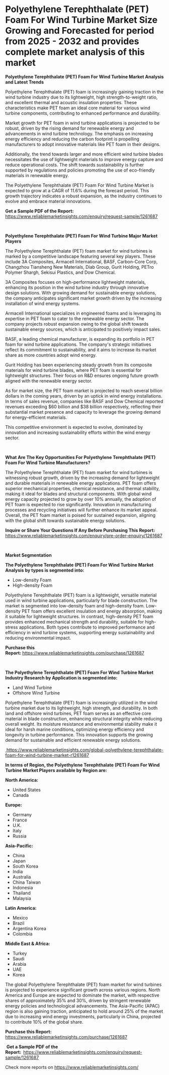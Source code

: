 <p><h1>Polyethylene Terephthalate (PET) Foam For Wind Turbine Market Size Growing and Forecasted for period from 2025 - 2032 and provides complete market analysis of this market</h1></p><p><strong>Polyethylene Terephthalate (PET) Foam For Wind Turbine Market Analysis and Latest Trends</strong></p>
<p><p>Polyethylene Terephthalate (PET) foam is increasingly gaining traction in the wind turbine industry due to its lightweight, high strength-to-weight ratio, and excellent thermal and acoustic insulation properties. These characteristics make PET foam an ideal core material for various wind turbine components, contributing to enhanced performance and durability.</p><p>Market growth for PET foam in wind turbine applications is projected to be robust, driven by the rising demand for renewable energy and advancements in wind turbine technology. The emphasis on increasing energy efficiency and reducing the carbon footprint is propelling manufacturers to adopt innovative materials like PET foam in their designs. </p><p>Additionally, the trend towards larger and more efficient wind turbine blades necessitates the use of lightweight materials to improve energy capture and reduce operational costs. The shift towards sustainability is further supported by regulations and policies promoting the use of eco-friendly materials in renewable energy.</p><p>The Polyethylene Terephthalate (PET) Foam For Wind Turbine Market is expected to grow at a CAGR of 11.6% during the forecast period. This growth trajectory indicates a robust expansion, as the industry continues to evolve and embrace material innovations.</p></p>
<p><strong>Get a Sample PDF of the Report:&nbsp;</strong> <a href="https://www.reliablemarketinsights.com/enquiry/request-sample/1261687?utm_campaign=1894&utm_medium=2&utm_source=Github&utm_content=ia&utm_term=02022025&utm_id=polyethylene-terephthalate-pet-foam-for-wind-turbine">https://www.reliablemarketinsights.com/enquiry/request-sample/1261687</a></p>
<p>&nbsp;</p>
<p><strong>Polyethylene Terephthalate (PET) Foam For Wind Turbine Major Market Players</strong></p>
<p><p>The Polyethylene Terephthalate (PET) foam market for wind turbines is marked by a competitive landscape featuring several key players. These include 3A Composites, Armacell International, BASF, Carbon-Core Corp, Changzhou Tiansheng New Materials, Diab Group, Gurit Holding, PETro Polymer Shargh, Sekisui Plastics, and Dow Chemical. </p><p>3A Composites focuses on high-performance lightweight materials, enhancing its position in the wind turbine industry through innovative design solutions. With growing demand for sustainable energy solutions, the company anticipates significant market growth driven by the increasing installation of wind energy systems.</p><p>Armacell International specializes in engineered foams and is leveraging its expertise in PET foam to cater to the renewable energy sector. The company projects robust expansion owing to the global shift towards sustainable energy sources, which is anticipated to positively impact sales.</p><p>BASF, a leading chemical manufacturer, is expanding its portfolio in PET foam for wind turbine applications. The company's strategic initiatives reflect its commitment to sustainability, and it aims to increase its market share as more countries adopt wind energy.</p><p>Gurit Holding has been experiencing steady growth from its composite materials for wind turbine blades, where PET foam is essential for lightweight structures. Their focus on R&D ensures ongoing future growth aligned with the renewable energy sector.</p><p>As for market size, the PET foam market is projected to reach several billion dollars in the coming years, driven by an uptick in wind energy installations. In terms of sales revenue, companies like BASF and Dow Chemical reported revenues exceeding $60 billion and $38 billion respectively, reflecting their substantial market presence and capacity to leverage the growing demand for energy-efficient materials. </p><p>This competitive environment is expected to evolve, dominated by innovation and increasing sustainability efforts within the wind energy sector.</p></p>
<p>&nbsp;</p>
<p><strong>What Are The Key Opportunities For Polyethylene Terephthalate (PET) Foam For Wind Turbine Manufacturers?</strong></p>
<p><p>The Polyethylene Terephthalate (PET) foam market for wind turbines is witnessing robust growth, driven by the increasing demand for lightweight and durable materials in renewable energy applications. PET foam offers superior mechanical properties, chemical resistance, and thermal stability, making it ideal for blades and structural components. With global wind energy capacity projected to grow by over 10% annually, the adoption of PET foam is expected to rise significantly. Innovation in manufacturing processes and recycling initiatives will further enhance its market appeal. Overall, the PET foam market is poised for sustained expansion, aligning with the global shift towards sustainable energy solutions.</p></p>
<p><strong>Inquire or Share Your Questions If Any Before Purchasing This Report:</strong> <a href="https://www.reliablemarketinsights.com/enquiry/pre-order-enquiry/1261687?utm_campaign=1894&utm_medium=2&utm_source=Github&utm_content=ia&utm_term=02022025&utm_id=polyethylene-terephthalate-pet-foam-for-wind-turbine">https://www.reliablemarketinsights.com/enquiry/pre-order-enquiry/1261687</a></p>
<p>&nbsp;</p>
<p><strong>Market Segmentation</strong></p>
<p><strong>The Polyethylene Terephthalate (PET) Foam For Wind Turbine Market Analysis by types is segmented into:</strong></p>
<p><ul><li>Low-density Foam</li><li>High-density Foam</li></ul></p>
<p><p>Polyethylene Terephthalate (PET) foam is a lightweight, versatile material used in wind turbine applications, particularly for blade construction. The market is segmented into low-density foam and high-density foam. Low-density PET foam offers excellent insulation and energy absorption, making it suitable for lightweight structures. In contrast, high-density PET foam provides enhanced mechanical strength and durability, suitable for high-stress applications. Both types contribute to improved performance and efficiency in wind turbine systems, supporting energy sustainability and reducing environmental impact.</p></p>
<p><strong>Purchase this Report:&nbsp;</strong><a href="https://www.reliablemarketinsights.com/purchase/1261687?utm_campaign=1894&utm_medium=2&utm_source=Github&utm_content=ia&utm_term=02022025&utm_id=polyethylene-terephthalate-pet-foam-for-wind-turbine">https://www.reliablemarketinsights.com/purchase/1261687</a></p>
<p>&nbsp;</p>
<p><strong>The Polyethylene Terephthalate (PET) Foam For Wind Turbine Market Industry Research by Application is segmented into:</strong></p>
<p><ul><li>Land Wind Turbine</li><li>Offshore Wind Turbine</li></ul></p>
<p><p>Polyethylene Terephthalate (PET) foam is increasingly utilized in the wind turbine market due to its lightweight, high strength, and durability. In both land and offshore wind turbines, PET foam serves as an effective core material in blade construction, enhancing structural integrity while reducing overall weight. Its moisture resistance and environmental stability make it ideal for harsh marine conditions, optimizing energy efficiency and longevity in turbine performance. This innovation supports the growing demand for sustainable and efficient renewable energy solutions.</p></p>
<p><a href="https://www.reliablemarketinsights.com/global-polyethylene-terephthalate-foam-for-wind-turbine-market-r1261687?utm_campaign=1894&utm_medium=2&utm_source=Github&utm_content=ia&utm_term=02022025&utm_id=polyethylene-terephthalate-pet-foam-for-wind-turbine">&nbsp;https://www.reliablemarketinsights.com/global-polyethylene-terephthalate-foam-for-wind-turbine-market-r1261687</a></p>
<p><strong>In terms of Region, the Polyethylene Terephthalate (PET) Foam For Wind Turbine Market Players available by Region are:</strong></p>
<p>
    <p> <strong> North America: </strong>
        <ul>
            <li>United States</li>
            <li>Canada</li>
        </ul>
        </p> 
    <p> <strong> Europe: </strong>
        <ul>
            <li>Germany</li>
            <li>France</li>
            <li>U.K.</li>
            <li>Italy</li>
            <li>Russia</li>
        </ul>
        </p> 
    <p> <strong> Asia-Pacific: </strong>
        <ul>
            <li>China</li>
            <li>Japan</li>
            <li>South Korea</li>
            <li>India</li>
            <li>Australia</li>
            <li>China Taiwan</li>
            <li>Indonesia</li>
            <li>Thailand</li>
            <li>Malaysia</li>
        </ul>
        </p> 
    <p> <strong> Latin America: </strong>
        <ul>
            <li>Mexico</li>
            <li>Brazil</li>
            <li>Argentina Korea</li>
            <li>Colombia</li>
        </ul>
        </p> 
    <p> <strong> Middle East & Africa: </strong>
        <ul>
            <li>Turkey</li>
            <li>Saudi</li>
            <li>Arabia</li>
            <li>UAE</li>
            <li>Korea</li>
        </ul>
    </p>
    </p>
<p><p>The global Polyethylene Terephthalate (PET) foam market for wind turbines is projected to experience significant growth across various regions. North America and Europe are expected to dominate the market, with respective shares of approximately 35% and 30%, driven by stringent renewable energy policies and technological advancements. The Asia-Pacific (APAC) region is also gaining traction, anticipated to hold around 25% of the market due to increasing wind energy investments, particularly in China, projected to contribute 10% of the global share.</p></p>
<p><strong>Purchase this Report: </strong><a href="https://www.reliablemarketinsights.com/purchase/1261687?utm_campaign=1894&utm_medium=2&utm_source=Github&utm_content=ia&utm_term=02022025&utm_id=polyethylene-terephthalate-pet-foam-for-wind-turbine">https://www.reliablemarketinsights.com/purchase/1261687</a></p>
<p>&nbsp;<strong>Get a Sample PDF of the Report:&nbsp;&nbsp;</strong><a href="https://www.reliablemarketinsights.com/enquiry/request-sample/1261687?utm_campaign=1894&utm_medium=2&utm_source=Github&utm_content=ia&utm_term=02022025&utm_id=polyethylene-terephthalate-pet-foam-for-wind-turbine">https://www.reliablemarketinsights.com/enquiry/request-sample/1261687</a></p>
<p><strong></strong></p>
<p>Check more reports on <a href="https://www.reliablemarketinsights.com/?utm_campaign=1894&utm_medium=2&utm_source=Github&utm_content=ia&utm_term=02022025&utm_id=polyethylene-terephthalate-pet-foam-for-wind-turbine">https://www.reliablemarketinsights.com/</a></p>